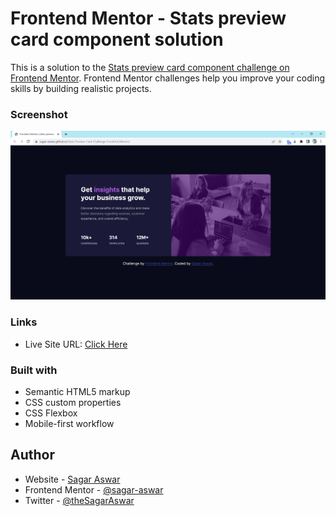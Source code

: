 # Frontend Mentor - Stats preview card component solution

This is a solution to the [Stats preview card component challenge on Frontend Mentor](https://www.frontendmentor.io/challenges/stats-preview-card-component-8JqbgoU62). Frontend Mentor challenges help you improve your coding skills by building realistic projects. 

### Screenshot

![](/ScreenShot.png)

### Links

- Live Site URL: [Click Here](https://sagar-aswar.github.io/Stats-Preview-Card-Challenge-FrontEnd_Mentor/)

### Built with

- Semantic HTML5 markup
- CSS custom properties
- CSS Flexbox
- Mobile-first workflow

## Author

- Website - [Sagar Aswar](https://github.com/sagar-aswar)
- Frontend Mentor - [@sagar-aswar](https://www.frontendmentor.io/profile/sagar-aswar)
- Twitter - [@theSagarAswar](https://www.twitter.com/theSagarAswar)